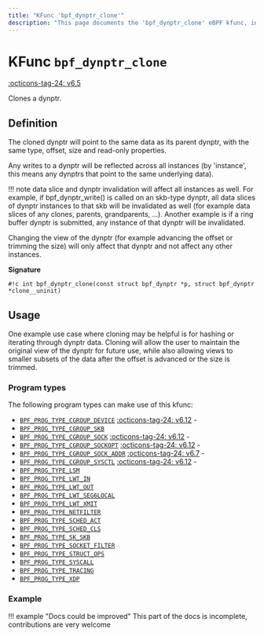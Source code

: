 ```yaml
---
title: "KFunc 'bpf_dynptr_clone'"
description: "This page documents the 'bpf_dynptr_clone' eBPF kfunc, including its definition, usage, program types that can use it, and examples."
---
```

# KFunc `bpf_dynptr_clone`

<!-- [FEATURE_TAG](bpf_dynptr_clone) -->
[:octicons-tag-24: v6.5](https://github.com/torvalds/linux/commit/361f129f3cc185af6667aca0bec0be9a020a8abc)
<!-- [/FEATURE_TAG] -->

Clones a dynptr.

## Definition

The cloned dynptr will point to the same data as its parent dynptr, with the same type, offset, size and read-only properties.

Any writes to a dynptr will be reflected across all instances (by 'instance', this means any dynptrs that point to the same underlying data).

!!! note 
    data slice and dynptr invalidation will affect all instances as well. For example, if bpf_dynptr_write() is called on an skb-type dynptr, all data slices of dynptr instances to that skb will be invalidated as well (for example data slices of any clones, parents, grandparents, ...). Another example is if a ring buffer dynptr is submitted, any instance of that dynptr will be invalidated.

Changing the view of the dynptr (for example advancing the offset or trimming the size) will only affect that dynptr and not affect any other instances.

**Signature**

<!-- [KFUNC_DEF] -->
`#!c int bpf_dynptr_clone(const struct bpf_dynptr *p, struct bpf_dynptr *clone__uninit)`
<!-- [/KFUNC_DEF] -->

## Usage

One example use case where cloning may be helpful is for hashing or iterating through dynptr data. Cloning will allow the user to maintain the original view of the dynptr for future use, while also allowing views to smaller subsets of the data after the offset is advanced or the size is trimmed.

### Program types

The following program types can make use of this kfunc:

<!-- [KFUNC_PROG_REF] -->
- [`BPF_PROG_TYPE_CGROUP_DEVICE`](../program-type/BPF_PROG_TYPE_CGROUP_DEVICE.md) [:octicons-tag-24: v6.12](https://github.com/torvalds/linux/commit/67666479edf1e2b732f4d0ac797885e859a78de4) - 
- [`BPF_PROG_TYPE_CGROUP_SKB`](../program-type/BPF_PROG_TYPE_CGROUP_SKB.md)
- [`BPF_PROG_TYPE_CGROUP_SOCK`](../program-type/BPF_PROG_TYPE_CGROUP_SOCK.md) [:octicons-tag-24: v6.12](https://github.com/torvalds/linux/commit/67666479edf1e2b732f4d0ac797885e859a78de4) - 
- [`BPF_PROG_TYPE_CGROUP_SOCKOPT`](../program-type/BPF_PROG_TYPE_CGROUP_SOCKOPT.md) [:octicons-tag-24: v6.12](https://github.com/torvalds/linux/commit/67666479edf1e2b732f4d0ac797885e859a78de4) - 
- [`BPF_PROG_TYPE_CGROUP_SOCK_ADDR`](../program-type/BPF_PROG_TYPE_CGROUP_SOCK_ADDR.md) [:octicons-tag-24: v6.7](https://github.com/torvalds/linux/commit/53e380d21441909b12b6e0782b77187ae4b971c4) - 
- [`BPF_PROG_TYPE_CGROUP_SYSCTL`](../program-type/BPF_PROG_TYPE_CGROUP_SYSCTL.md) [:octicons-tag-24: v6.12](https://github.com/torvalds/linux/commit/67666479edf1e2b732f4d0ac797885e859a78de4) - 
- [`BPF_PROG_TYPE_LSM`](../program-type/BPF_PROG_TYPE_LSM.md)
- [`BPF_PROG_TYPE_LWT_IN`](../program-type/BPF_PROG_TYPE_LWT_IN.md)
- [`BPF_PROG_TYPE_LWT_OUT`](../program-type/BPF_PROG_TYPE_LWT_OUT.md)
- [`BPF_PROG_TYPE_LWT_SEG6LOCAL`](../program-type/BPF_PROG_TYPE_LWT_SEG6LOCAL.md)
- [`BPF_PROG_TYPE_LWT_XMIT`](../program-type/BPF_PROG_TYPE_LWT_XMIT.md)
- [`BPF_PROG_TYPE_NETFILTER`](../program-type/BPF_PROG_TYPE_NETFILTER.md)
- [`BPF_PROG_TYPE_SCHED_ACT`](../program-type/BPF_PROG_TYPE_SCHED_ACT.md)
- [`BPF_PROG_TYPE_SCHED_CLS`](../program-type/BPF_PROG_TYPE_SCHED_CLS.md)
- [`BPF_PROG_TYPE_SK_SKB`](../program-type/BPF_PROG_TYPE_SK_SKB.md)
- [`BPF_PROG_TYPE_SOCKET_FILTER`](../program-type/BPF_PROG_TYPE_SOCKET_FILTER.md)
- [`BPF_PROG_TYPE_STRUCT_OPS`](../program-type/BPF_PROG_TYPE_STRUCT_OPS.md)
- [`BPF_PROG_TYPE_SYSCALL`](../program-type/BPF_PROG_TYPE_SYSCALL.md)
- [`BPF_PROG_TYPE_TRACING`](../program-type/BPF_PROG_TYPE_TRACING.md)
- [`BPF_PROG_TYPE_XDP`](../program-type/BPF_PROG_TYPE_XDP.md)
<!-- [/KFUNC_PROG_REF] -->

### Example

!!! example "Docs could be improved"
    This part of the docs is incomplete, contributions are very welcome

